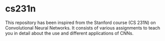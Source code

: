 # cs231n

This repository has been inspired from the Stanford course (CS 231N) on Convolutional Neural Networks. It consists of various assignments to teach you in detail about the use and different applications of CNNs.

